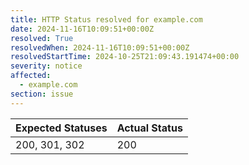 ```yaml
---
title: HTTP Status resolved for example.com
date: 2024-11-16T10:09:51+00:00Z
resolved: True
resolvedWhen: 2024-11-16T10:09:51+00:00Z
resolvedStartTime: 2024-10-25T21:09:43.191474+00:00
severity: notice
affected:
  - example.com
section: issue
---
```


| Expected Statuses | Actual Status  |
|-------------------|----------------|
| 200, 301, 302 | 200 |
